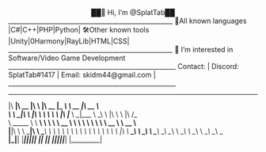 <center>██👋 Hi, I’m @SplatTab██</center>
    ____________________________________________________
    📝All known languages |C#|C++|PHP|Python|           
    🛠️Other known tools |Unity|0Harmony|RayLib|HTML|CSS|
    ____________________________________________________
    👀 I’m interested in Software/Video Game Development
    _____________________________________________________
    Contact:                                            |
    Discord: SplatTab#1417                              |
    Email: skidm44@gmail.com                            |
    _____________________________________________________


 ________  ________  ___       ________  _________  _________  ________  ________     
|\   ____\|\   __  \|\  \     |\   __  \|\___   ___\\___   ___\\   __  \|\   __  \    
\ \  \___|\ \  \|\  \ \  \    \ \  \|\  \|___ \  \_\|___ \  \_\ \  \|\  \ \  \|\ /_   
 \ \_____  \ \   ____\ \  \    \ \   __  \   \ \  \     \ \  \ \ \   __  \ \   __  \  
  \|____|\  \ \  \___|\ \  \____\ \  \ \  \   \ \  \     \ \  \ \ \  \ \  \ \  \|\  \ 
    ____\_\  \ \__\    \ \_______\ \__\ \__\   \ \__\     \ \__\ \ \__\ \__\ \_______\
   |\_________\|__|     \|_______|\|__|\|__|    \|__|      \|__|  \|__|\|__|\|_______|
   \|_________|                                                                       
                                                                                      
